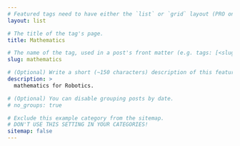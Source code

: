 ```yaml
---
# Featured tags need to have either the `list` or `grid` layout (PRO only).
layout: list

# The title of the tag's page.
title: Mathematics

# The name of the tag, used in a post's front matter (e.g. tags: [<slug>]).
slug: mathematics

# (Optional) Write a short (~150 characters) description of this featured tag.
description: >
  mathematics for Robotics.

# (Optional) You can disable grouping posts by date.
# no_groups: true

# Exclude this example category from the sitemap.
# DON'T USE THIS SETTING IN YOUR CATEGORIES!
sitemap: false
---
```

